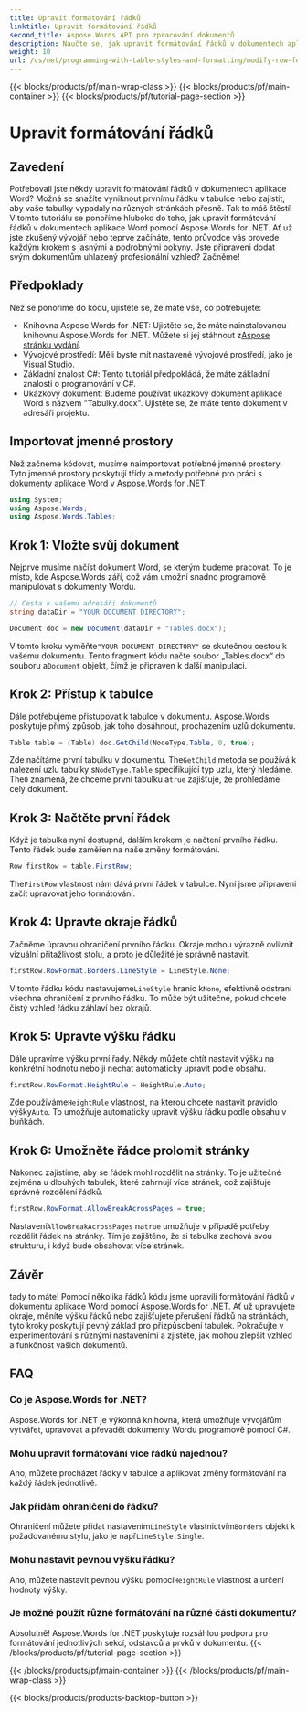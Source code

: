 ```yaml
---
title: Upravit formátování řádků
linktitle: Upravit formátování řádků
second_title: Aspose.Words API pro zpracování dokumentů
description: Naučte se, jak upravit formátování řádků v dokumentech aplikace Word pomocí Aspose.Words for .NET s naším podrobným průvodcem krok za krokem. Ideální pro vývojáře všech úrovní.
weight: 10
url: /cs/net/programming-with-table-styles-and-formatting/modify-row-formatting/
---
```


{{< blocks/products/pf/main-wrap-class >}}
{{< blocks/products/pf/main-container >}}
{{< blocks/products/pf/tutorial-page-section >}}

# Upravit formátování řádků

## Zavedení

Potřebovali jste někdy upravit formátování řádků v dokumentech aplikace Word? Možná se snažíte vyniknout prvnímu řádku v tabulce nebo zajistit, aby vaše tabulky vypadaly na různých stránkách přesně. Tak to máš štěstí! V tomto tutoriálu se ponoříme hluboko do toho, jak upravit formátování řádků v dokumentech aplikace Word pomocí Aspose.Words for .NET. Ať už jste zkušený vývojář nebo teprve začínáte, tento průvodce vás provede každým krokem s jasnými a podrobnými pokyny. Jste připraveni dodat svým dokumentům uhlazený profesionální vzhled? Začněme!

## Předpoklady

Než se ponoříme do kódu, ujistěte se, že máte vše, co potřebujete:

- Knihovna Aspose.Words for .NET: Ujistěte se, že máte nainstalovanou knihovnu Aspose.Words for .NET. Můžete si jej stáhnout z[Aspose stránku vydání](https://releases.aspose.com/words/net/).
- Vývojové prostředí: Měli byste mít nastavené vývojové prostředí, jako je Visual Studio.
- Základní znalost C#: Tento tutoriál předpokládá, že máte základní znalosti o programování v C#.
- Ukázkový dokument: Budeme používat ukázkový dokument aplikace Word s názvem "Tabulky.docx". Ujistěte se, že máte tento dokument v adresáři projektu.

## Importovat jmenné prostory

Než začneme kódovat, musíme naimportovat potřebné jmenné prostory. Tyto jmenné prostory poskytují třídy a metody potřebné pro práci s dokumenty aplikace Word v Aspose.Words for .NET.

```csharp
using System;
using Aspose.Words;
using Aspose.Words.Tables;
```

## Krok 1: Vložte svůj dokument

Nejprve musíme načíst dokument Word, se kterým budeme pracovat. To je místo, kde Aspose.Words září, což vám umožní snadno programově manipulovat s dokumenty Wordu.

```csharp
// Cesta k vašemu adresáři dokumentů
string dataDir = "YOUR DOCUMENT DIRECTORY";

Document doc = new Document(dataDir + "Tables.docx");
```

 V tomto kroku vyměňte`"YOUR DOCUMENT DIRECTORY"` se skutečnou cestou k vašemu dokumentu. Tento fragment kódu načte soubor „Tables.docx“ do souboru a`Document` objekt, čímž je připraven k další manipulaci.

## Krok 2: Přístup k tabulce

Dále potřebujeme přistupovat k tabulce v dokumentu. Aspose.Words poskytuje přímý způsob, jak toho dosáhnout, procházením uzlů dokumentu.

```csharp
Table table = (Table) doc.GetChild(NodeType.Table, 0, true);
```

Zde načítáme první tabulku v dokumentu. The`GetChild` metoda se používá k nalezení uzlu tabulky s`NodeType.Table` specifikující typ uzlu, který hledáme. The`0` znamená, že chceme první tabulku a`true` zajišťuje, že prohledáme celý dokument.

## Krok 3: Načtěte první řádek

Když je tabulka nyní dostupná, dalším krokem je načtení prvního řádku. Tento řádek bude zaměřen na naše změny formátování.

```csharp
Row firstRow = table.FirstRow;
```

 The`FirstRow` vlastnost nám dává první řádek v tabulce. Nyní jsme připraveni začít upravovat jeho formátování.

## Krok 4: Upravte okraje řádků

Začněme úpravou ohraničení prvního řádku. Okraje mohou výrazně ovlivnit vizuální přitažlivost stolu, a proto je důležité je správně nastavit.

```csharp
firstRow.RowFormat.Borders.LineStyle = LineStyle.None;
```

 V tomto řádku kódu nastavujeme`LineStyle` hranic k`None`, efektivně odstraní všechna ohraničení z prvního řádku. To může být užitečné, pokud chcete čistý vzhled řádku záhlaví bez okrajů.

## Krok 5: Upravte výšku řádku

Dále upravíme výšku první řady. Někdy můžete chtít nastavit výšku na konkrétní hodnotu nebo ji nechat automaticky upravit podle obsahu.

```csharp
firstRow.RowFormat.HeightRule = HeightRule.Auto;
```

 Zde používáme`HeightRule` vlastnost, na kterou chcete nastavit pravidlo výšky`Auto`. To umožňuje automaticky upravit výšku řádku podle obsahu v buňkách.

## Krok 6: Umožněte řádce prolomit stránky

Nakonec zajistíme, aby se řádek mohl rozdělit na stránky. To je užitečné zejména u dlouhých tabulek, které zahrnují více stránek, což zajišťuje správné rozdělení řádků.

```csharp
firstRow.RowFormat.AllowBreakAcrossPages = true;
```

 Nastavení`AllowBreakAcrossPages` na`true` umožňuje v případě potřeby rozdělit řádek na stránky. Tím je zajištěno, že si tabulka zachová svou strukturu, i když bude obsahovat více stránek.

## Závěr

tady to máte! Pomocí několika řádků kódu jsme upravili formátování řádků v dokumentu aplikace Word pomocí Aspose.Words for .NET. Ať už upravujete okraje, měníte výšku řádků nebo zajišťujete přerušení řádků na stránkách, tyto kroky poskytují pevný základ pro přizpůsobení tabulek. Pokračujte v experimentování s různými nastaveními a zjistěte, jak mohou zlepšit vzhled a funkčnost vašich dokumentů.

## FAQ

### Co je Aspose.Words for .NET?
Aspose.Words for .NET je výkonná knihovna, která umožňuje vývojářům vytvářet, upravovat a převádět dokumenty Wordu programově pomocí C#.

### Mohu upravit formátování více řádků najednou?
Ano, můžete procházet řádky v tabulce a aplikovat změny formátování na každý řádek jednotlivě.

### Jak přidám ohraničení do řádku?
 Ohraničení můžete přidat nastavením`LineStyle` vlastnictvím`Borders` objekt k požadovanému stylu, jako je např`LineStyle.Single`.

### Mohu nastavit pevnou výšku řádku?
 Ano, můžete nastavit pevnou výšku pomocí`HeightRule` vlastnost a určení hodnoty výšky.

### Je možné použít různé formátování na různé části dokumentu?
Absolutně! Aspose.Words for .NET poskytuje rozsáhlou podporu pro formátování jednotlivých sekcí, odstavců a prvků v dokumentu.
{{< /blocks/products/pf/tutorial-page-section >}}

{{< /blocks/products/pf/main-container >}}
{{< /blocks/products/pf/main-wrap-class >}}

{{< blocks/products/products-backtop-button >}}
